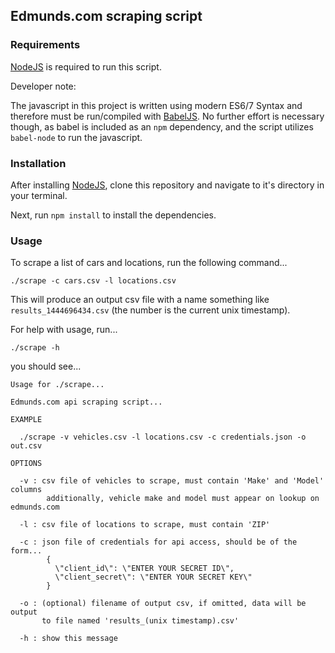 ## Edmunds.com scraping script

### Requirements

[NodeJS](https://nodejs.org/en/) is required to run this script.

Developer note:

The javascript in this project is written using modern ES6/7 Syntax
and therefore must be run/compiled with [BabelJS](https://babeljs.io/). No further
effort is necessary though, as babel is included as an `npm` dependency, and
the script utilizes `babel-node` to run the javascript.

### Installation

After installing [NodeJS](https://nodejs.org/en/), clone this repository and
navigate to it's directory in your terminal.

Next, run `npm install` to install the dependencies.

### Usage

To scrape a list of cars and locations, run the following command...

```shell
./scrape -c cars.csv -l locations.csv
```

This will produce an output csv file with a name something like `results_1444696434.csv`
(the number is the current unix timestamp).

For help with usage, run...

```shell
./scrape -h
```

you should see...

```
Usage for ./scrape...

Edmunds.com api scraping script...

EXAMPLE

  ./scrape -v vehicles.csv -l locations.csv -c credentials.json -o out.csv

OPTIONS

  -v : csv file of vehicles to scrape, must contain 'Make' and 'Model' columns
        additionally, vehicle make and model must appear on lookup on edmunds.com

  -l : csv file of locations to scrape, must contain 'ZIP'

  -c : json file of credentials for api access, should be of the form...
        {
          \"client_id\": \"ENTER YOUR SECRET ID\",
          \"client_secret\": \"ENTER YOUR SECRET KEY\"
        }

  -o : (optional) filename of output csv, if omitted, data will be output
       to file named 'results_(unix timestamp).csv'

  -h : show this message
```
